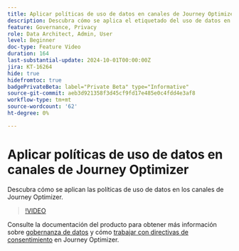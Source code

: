 ```yaml
---
title: Aplicar políticas de uso de datos en canales de Journey Optimizer
description: Descubra cómo se aplica el etiquetado del uso de datos en los canales de Journey Optimizer.
feature: Governance, Privacy
role: Data Architect, Admin, User
level: Beginner
doc-type: Feature Video
duration: 164
last-substantial-update: 2024-10-01T00:00:00Z
jira: KT-16264
hide: true
hidefromtoc: true
badgePrivateBeta: label="Private Beta" type="Informative"
source-git-commit: aeb3d921358f3d45cf9fd17e485e0c4fdd4e3af8
workflow-type: tm+mt
source-wordcount: '62'
ht-degree: 0%

---
```



# Aplicar políticas de uso de datos en canales de Journey Optimizer

Descubra cómo se aplican las políticas de uso de datos en los canales de Journey Optimizer.

>[!VIDEO](https://video.tv.adobe.com/v/3434901/?learn=on)

Consulte la documentación del producto para obtener más información sobre [gobernanza de datos](https://experienceleague.adobe.com/en/docs/journey-optimizer/using/privacy/action-privacy-restricted) y cómo [trabajar con directivas de consentimiento](https://experienceleague.adobe.com/en/docs/journey-optimizer/using/privacy/consent/consent-restricted) en Journey Optimizer.